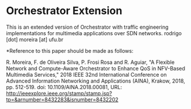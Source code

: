 # Orchestrator Extension
This is an extended version of Orchestrator with traffic engineering implementations for multimedia applications over SDN networks.
rodrigo [dot] moreira [at] ufu.br


*Reference to  this  paper  should  be  made  as  follows:

R. Moreira, F. de Oliveira Silva, P. Frosi Rosa and R. Aguiar, "A Flexible Network and Compute-Aware Orchestrator to Enhance QoS in NFV-Based Multimedia Services," 2018 IEEE 32nd International Conference on Advanced Information Networking and Applications (AINA), Krakow, 2018, pp. 512-519. doi: 10.1109/AINA.2018.00081,
URL: http://ieeexplore.ieee.org/stamp/stamp.jsp?tp=&arnumber=8432283&isnumber=8432202


